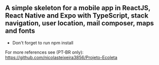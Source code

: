 ## A simple skeleton for a mobile app in ReactJS, React Native and Expo with TypeScript, stack navigation, user location, mail composer, maps and fonts

- Don't forget to run npm install

For more references see (PT-BR only): https://github.com/nicolasteixeira3856/Projeto-Ecoleta